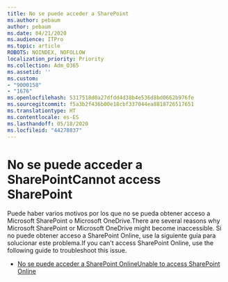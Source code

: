 ```yaml
---
title: No se puede acceder a SharePoint
ms.author: pebaum
author: pebaum
ms.date: 04/21/2020
ms.audience: ITPro
ms.topic: article
ROBOTS: NOINDEX, NOFOLLOW
localization_priority: Priority
ms.collection: Adm_O365
ms.assetid: ''
ms.custom:
- "9000158"
- "1676"
ms.openlocfilehash: 5317518d0a27dfdd4d38b4e536d8bd0662b976fe
ms.sourcegitcommit: f5a3b2f436b00e18cbf337044ea8818726517651
ms.translationtype: HT
ms.contentlocale: es-ES
ms.lasthandoff: 05/18/2020
ms.locfileid: "44278837"
---
```

# <a name="cannot-access-sharepoint"></a><span data-ttu-id="3bad6-102">No se puede acceder a SharePoint</span><span class="sxs-lookup"><span data-stu-id="3bad6-102">Cannot access SharePoint</span></span>

<span data-ttu-id="3bad6-103">Puede haber varios motivos por los que no se pueda obtener acceso a Microsoft SharePoint o Microsoft OneDrive.</span><span class="sxs-lookup"><span data-stu-id="3bad6-103">There are several reasons why Microsoft SharePoint or Microsoft OneDrive might become inaccessible.</span></span> <span data-ttu-id="3bad6-104">Si no puede obtener acceso a SharePoint Online, use la siguiente guía para solucionar este problema.</span><span class="sxs-lookup"><span data-stu-id="3bad6-104">If you can't access SharePoint Online, use the following guide to troubleshoot this issue.</span></span>

- [<span data-ttu-id="3bad6-105">No se puede acceder a SharePoint Online</span><span class="sxs-lookup"><span data-stu-id="3bad6-105">Unable to access SharePoint Online</span></span>](https://docs.microsoft.com/sharepoint/troubleshoot/sharing-and-permissions/sharepoint-online-inaccessible)
